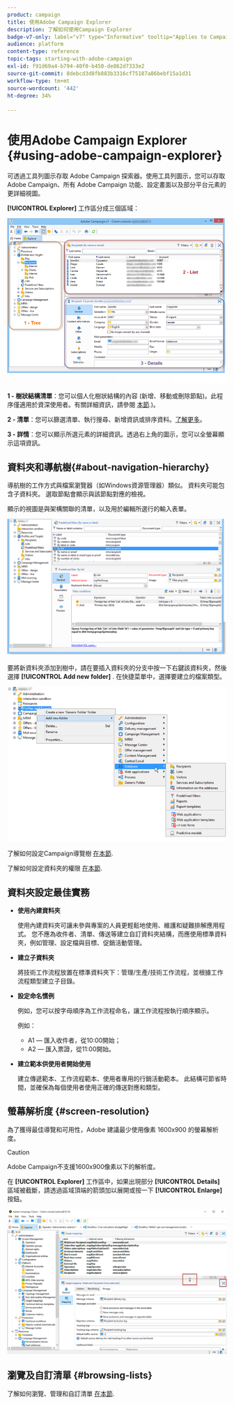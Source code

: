 ```yaml
---
product: campaign
title: 使用Adobe Campaign Explorer
description: 了解如何使用Campaign Explorer
badge-v7-only: label="v7" type="Informative" tooltip="Applies to Campaign Classic v7 only"
audience: platform
content-type: reference
topic-tags: starting-with-adobe-campaign
exl-id: f91d69a4-b794-40f0-b450-de862d7333e2
source-git-commit: 8debcd3d8fb883b3316cf75187a86bebf15a1d31
workflow-type: tm+mt
source-wordcount: '442'
ht-degree: 34%

---
```


# 使用Adobe Campaign Explorer {#using-adobe-campaign-explorer}



可透過工具列圖示存取 Adobe Campaign 探索器。使用工具列圖示，您可以存取 Adobe Campaign、所有 Adobe Campaign 功能、設定畫面以及部分平台元素的更詳細視圖。

**[!UICONTROL Explorer]** 工作區分成三個區域：

![](assets/s_ncs_user_navigation.png)

**1 - 樹狀結構清單**：您可以個人化樹狀結構的內容 (新增、移動或刪除節點)。此程序僅適用於資深使用者。有關詳細資訊，請參閱  [本節](#about-navigation-hierarchy).)。

**2 - 清單**：您可以篩選清單、執行搜尋、新增資訊或排序資料。[了解更多](adobe-campaign-ui-lists.md)。

**3 - 詳情**：您可以顯示所選元素的詳細資訊。透過右上角的圖示，您可以全螢幕顯示這項資訊。

## 資料夾和導航樹{#about-navigation-hierarchy}

導航樹的工作方式與檔案瀏覽器（如Windows資源管理器）類似。 資料夾可能包含子資料夾。 選取節點會顯示與該節點對應的檢視。

顯示的視圖是與架構關聯的清單，以及用於編輯所選行的輸入表單。

![](assets/d_ncs_integration_navigation.png)

要將新資料夾添加到樹中，請在要插入資料夾的分支中按一下右鍵該資料夾，然後選擇 **[!UICONTROL Add new folder]** . 在快捷菜單中，選擇要建立的檔案類型。

![](assets/d_ncs_integration_navigation_create.png)

了解如何設定Campaign導覽樹 [在本節](../../configuration/using/configuration.md).

了解如何設定資料夾的權限 [在本節](access-management-folders.md).

## 資料夾設定最佳實務

* **使用內建資料夾**

   使用內建資料夾可讓未參與專案的人員更輕鬆地使用、維護和疑難排解應用程式。 您不應為收件者、清單、傳送等建立自訂資料夾結構，而應使用標準資料夾，例如管理、設定檔與目標、促銷活動管理。

* **建立子資料夾**

   將技術工作流程放置在標準資料夾下：管理/生產/技術工作流程，並根據工作流程類型建立子目錄。

* **設定命名慣例**

   例如，您可以按字母順序為工作流程命名，讓工作流程按執行順序顯示。

   例如：

   * A1 — 匯入收件者，從10:00開始；
   * A2 — 匯入票證，從11:00開始。

* **建立範本供使用者開始使用**

   建立傳遞範本、工作流程範本、使用者專用的行銷活動範本。 此結構可節省時間，並確保為每個使用者使用正確的傳送對應和類型。

## 螢幕解析度 {#screen-resolution}

為了獲得最佳導覽和可用性，Adobe 建議最少使用像素 1600x900 的螢幕解析度。

>[!CAUTION]
>
>Adobe Campaign不支援1600x900像素以下的解析度。

在 **[!UICONTROL Explorer]** 工作區中，如果出現部分 **[!UICONTROL Details]** 區域被截斷，請透過區域頂端的箭頭加以展開或按一下 **[!UICONTROL Enlarge]** 按鈕。

![](assets/s_ncs_user_resolution.png)

## 瀏覽及自訂清單 {#browsing-lists}

了解如何瀏覽、管理和自訂清單 [在本節](adobe-campaign-ui-lists.md).
